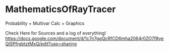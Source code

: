 # MathematicsOfRayTracer
Probability + Multivar Calc + Graphics

Check Here for Sources and a log of everything!
https://docs.google.com/document/d/1c7n7ggQcRfCD6mha2064r0ZO7f8yeQlSPfrgbtztMxQ/edit?usp=sharing